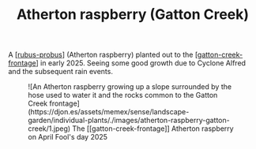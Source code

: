 ﻿---
backlinks:
- title: Rubus probus (Atherton raspberry)
  url: /sense/landscape-garden/plants/rubus-probus.html
- title: Individual plants
  url: /sense/landscape-garden/individual-plants/individual-plants.html
latitude: -27.53902760336878
longitude: 152.0546644182429
photos:
  1:
    date: 2025-04-01 09:54:47
    description: None
    filename: 941A0A5A-2927-4305-8D7C-B82DB0A55236.heic
    latitude: -27.538753333333332
    longitude: 152.05500833333335
    memexFilename: images/atherton-raspberry-gatton-creek/1.jpeg
    title: None
tags:
- individual-plants
- wood-duck-meadows
title: Atherton raspberry (Gatton Creek)
type: single-plant
---
A [[rubus-probus]] (Atherton raspberry) planted out to the [[gatton-creek-frontage]] in early 2025. Seeing some good growth due to Cyclone Alfred and the subsequent rain events.

<figure markdown>
![An Atherton raspberry growing up a slope surrounded by the hose used to water it and the rocks common to the Gatton Creek frontage](https://djon.es/assets/memex/sense/landscape-garden/individual-plants/./images/atherton-raspberry-gatton-creek/1.jpeg)
<caption>The [[gatton-creek-frontage]] Atherton raspberry on April Fool's day 2025</caption>
</figure>

[//begin]: # "Autogenerated link references for markdown compatibility"
[rubus-probus]: ../plants/rubus-probus "Rubus probus (Atherton raspberry)"
[gatton-creek-frontage]: ../gatton-creek-frontage "Gatton creek frontage"
[//end]: # "Autogenerated link references"